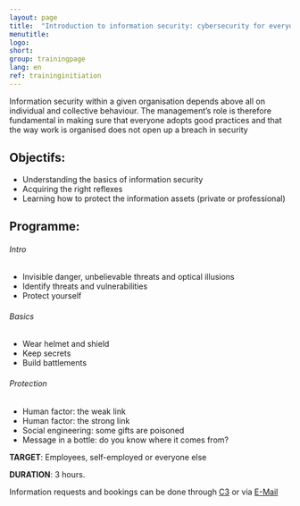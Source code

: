 ```yaml
---
layout: page
title:  "Introduction to information security: cybersecurity for everyone"
menutitle:
logo:
short:
group: trainingpage
lang: en
ref: traininginitiation
---
```

Information security within a given organisation depends above all on individual and collective behaviour. The management’s role is therefore fundamental in making sure that everyone adopts good practices and that the way work is organised does not open up a breach in security

## Objectifs:

* Understanding the basics of information security
* Acquiring the right reflexes
* Learning how to protect the information assets (private or professional)


## Programme:

###### Intro

* Invisible danger, unbelievable threats and optical illusions
* Identify threats and vulnerabilities
* Protect yourself

###### Basics

* Wear helmet and shield
* Keep secrets
* Build battlements

###### Protection

* Human factor: the weak link
* Human factor: the strong link
* Social engineering: some gifts are poisoned
* Message in a bottle: do you know where it comes from?



**TARGET**: Employees, self-employed or everyone else

**DURATION**: 3 hours.

Information requests and bookings can be done through [C3](https://c3.lu/catalogue/awareness/) or via [E-Mail](mailto:services@cases.lu?subject=Formation%20CASES)
